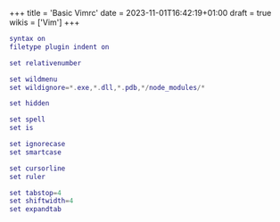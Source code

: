 +++
title = 'Basic Vimrc'
date = 2023-11-01T16:42:19+01:00
draft = true
wikis = ['Vim']
+++

```lua
syntax on
filetype plugin indent on

set relativenumber

set wildmenu
set wildignore=*.exe,*.dll,*.pdb,*/node_modules/*

set hidden

set spell
set is

set ignorecase
set smartcase

set cursorline
set ruler

set tabstop=4
set shiftwidth=4
set expandtab
```
